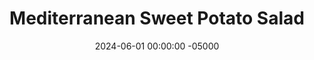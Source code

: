 ---
layout: post
title:  "Mediterranean Sweet Potato Salad"
date:   2024-06-01 00:00:00 -05000
categories: 
- Recipes
- Meatless
permalink: /recipes/mediterranean-potato-salad
image: /assets/Food/Meatless/Potato Salad/potato-salad-cover.jpg
ing: potatosalad-ing
facts: potatosalad-facts
section1: Roasted Potatoes
start2: Bell pepper
section2: Roasted Peppers
start3: Chickpeas, drained and rinsed
section3: Rest of Salad
start4: Apple cider vinegar
section4: Dressing
start5: 
section5: 
Prep: 20
Rest: 
Cook: 30
Source1:  
Source2: 
whisk: https://s.samsungfood.com/oaIDv
tags: 
- potato
- sweet potato
- mediterranean
- oil and vinegar
- oil & vinegar
- extra virgin olive oil
- olive oil
- chickpeas
- garbanzo beans
- roasted red peppers
- bell peppers
- peppers
- tomatoes
- grape tomatoes
- cherry tomatoes
- cucumber
- english cucumber
- feta cheese
- crumbled feta
- pine nuts
- spinach
- arugula
- ACV
- apple cider vinegar
- balsamic vinegar
- dijon mustard
- mustard
- garlic
- basil
- thyme
- oregano
- onion
- lemon pepper
- red pepper flakes
Description: This recipe is essentially the exact same as my <a href="mediterranean-pasta-salad">Mediterranean Pasta Salad</a>, but I've just swapped the chickpea pasta for roasted sweet potatoes. They're sweeter (duh) but more importantly cheaper than chickpea pasta, but with less protein. You can't go wrong with either one!
Instructions: 
- Start with the potatoes first, since they'll take the longest. Preheat your oven to 425F, and line a cookie sheet with parchment paper. Wash and cut your sweet potatoes into small cubes, and add to the sheet. Drizzle with oil and add a pinch of salt. Roast for about 30 minutes, or until soft and lightly charred<br><br>

- Now onto the peppers. Line a cookie sheet with parchment paper. Cut the peppers into long thin strips, and add to the sheet. Drizzle with oil and add a pinch of salt. Roast for about 25 minutes, or until soft and lightly charred. The potatoes and peppers should finish around the same time. Alternatively, you can use a (drained and rinsed) jar of roasted red peppers<br><br>
- <center><img src="/assets/Food/Meatless/Potato Salad/potato-salad-2.jpg" alt="" class="instruction-image"></center><br>

- As the potatoes and peppers roast, prepare the rest of the vegetables. Drain and rinse your can of chickpeas, and add to a large bowl. Cut up your tomatoes (small dice), cucumber (thin quarters), and spinach/arugula (rough chop). 1 pint of halved cherry tomatoes would work as well. Crumble in the feta cheese<br><br>

- In a small dry pan over medium heat, add the pine nuts and lightly toast for about 3 minutes, until fragrant and lightly browned.  Add to the bowl<br><br>

- Finally, in a large glass, prepare the dressing.  Pour in the apple cider vinegar, lemon juice, extra virgin olive oil, balsamic vinegar, Dijon mustard, and minced garlic.  Add in your spices (basil, thyme, oregano, garlic, onion, lemon pepper, and red pepper flakes).  Stir with a spoon<br><br>

- Pour the dressing over your salad, and serve either cold or warm
- <center><img src="/assets/Food/Meatless/Potato Salad/potato-salad-6.jpg" alt="" class="instruction-image"></center>
---